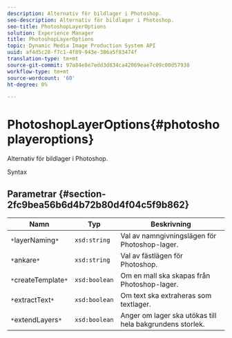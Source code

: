```yaml
---
description: Alternativ för bildlager i Photoshop.
seo-description: Alternativ för bildlager i Photoshop.
seo-title: PhotoshopLayerOptions
solution: Experience Manager
title: PhotoshopLayerOptions
topic: Dynamic Media Image Production System API
uuid: af4d5c28-f7c1-4f89-943e-386a5f83474f
translation-type: tm+mt
source-git-commit: 97a84e8e7edd3d834ca42069eae7c09c00d57938
workflow-type: tm+mt
source-wordcount: '60'
ht-degree: 0%

---
```



# PhotoshopLayerOptions{#photoshoplayeroptions}

Alternativ för bildlager i Photoshop.

Syntax

## Parametrar {#section-2fc9bea56b6d4b72b80d4f04c5f9b862}

| Namn | Typ | Beskrivning |
|---|---|---|
| `*`layerNaming`*` | `xsd:string` | Val av namngivningslägen för Photoshop-lager. |
| `*`ankare`*` | `xsd:string` | Val av fästlägen för Photoshop. |
| `*`createTemplate`*` | `xsd:boolean` | Om en mall ska skapas från Photoshop-lager. |
| `*`extractText`*` | `xsd:boolean` | Om text ska extraheras som textlager. |
| `*`extendLayers`*` | `xsd:boolean` | Anger om lager ska utökas till hela bakgrundens storlek. |

